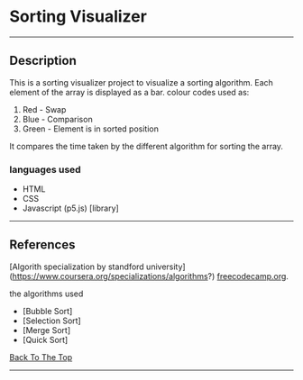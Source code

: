 # Sorting Visualizer

---

## Description

This is a sorting visualizer project to visualize a sorting algorithm. Each element of the array is displayed as a bar.  colour codes used as: 

1. Red - Swap
2. Blue - Comparison 
3. Green - Element is in sorted position

It compares the time taken by the different algorithm for sorting the array.



### languages used

- HTML 
- CSS
- Javascript 
(p5.js) [library]

---


## References
[Algorith specialization by standford university] (https://www.coursera.org/specializations/algorithms?)
[freecodecamp.org](https://www.youtube.com/watch?v=PkZNo7MFNFg&list=PLWKjhJtqVAbleDe3_ZA8h3AO2rXar-q2V).

the algorithms used 

- [Bubble Sort]
- [Selection Sort]
- [Merge Sort] 
- [Quick Sort]


[Back To The Top](#read-me-template)

---

